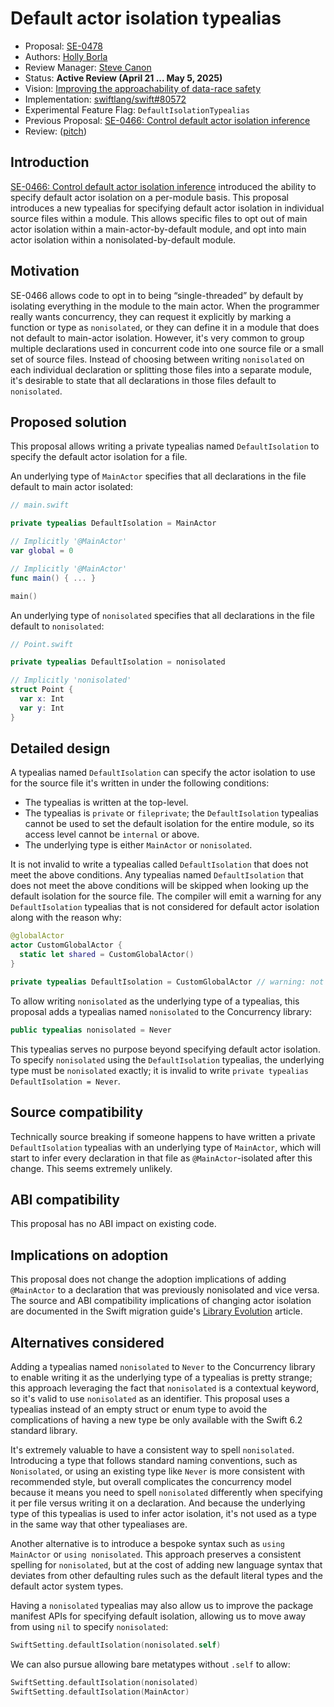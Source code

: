 # Default actor isolation typealias

* Proposal: [SE-0478](0478-default-isolation-typealias.md)
* Authors: [Holly Borla](https://github.com/hborla)
* Review Manager: [Steve Canon](https://github.com/stephentyrone)
* Status: **Active Review (April 21 ... May 5, 2025)**
* Vision: [Improving the approachability of data-race safety](/visions/approachable-concurrency.md)
* Implementation: [swiftlang/swift#80572](https://github.com/swiftlang/swift/pull/80572)
* Experimental Feature Flag: `DefaultIsolationTypealias`
* Previous Proposal: [SE-0466: Control default actor isolation inference][SE-0466]
* Review: ([pitch](https://forums.swift.org/t/pitch-a-typealias-for-per-file-default-actor-isolation/79150))

## Introduction

[SE-0466: Control default actor isolation inference][SE-0466] introduced the ability to specify default actor isolation on a per-module basis. This proposal introduces a new typealias for specifying default actor isolation in individual source files within a module. This allows specific files to opt out of main actor isolation within a main-actor-by-default module, and opt into main actor isolation within a nonisolated-by-default module.

## Motivation

SE-0466 allows code to opt in to being “single-threaded” by default by isolating everything in the module to the main actor. When the programmer really wants concurrency, they can request it explicitly by marking a function or type as `nonisolated`, or they can define it in a module that does not default to main-actor isolation. However, it's very common to group multiple declarations used in concurrent code into one source file or a small set of source files. Instead of choosing between writing `nonisolated` on each individual declaration or splitting those files into a separate module, it's desirable to state that all declarations in those files default to `nonisolated`.

## Proposed solution

This proposal allows writing a private typealias named `DefaultIsolation` to specify the default actor isolation for a file.

An underlying type of `MainActor` specifies that all declarations in the file default to main actor isolated:

```swift
// main.swift

private typealias DefaultIsolation = MainActor

// Implicitly '@MainActor'
var global = 0

// Implicitly '@MainActor'
func main() { ... }

main()
```

An underlying type of `nonisolated` specifies that all declarations in the file default to `nonisolated`:

```swift
// Point.swift

private typealias DefaultIsolation = nonisolated

// Implicitly 'nonisolated'
struct Point {
  var x: Int
  var y: Int
}
```

## Detailed design

 A typealias named `DefaultIsolation` can specify the actor isolation to use for the source file it's written in under the following conditions:

* The typealias is written at the top-level.
* The typealias is `private` or `fileprivate`; the `DefaultIsolation` typealias cannot be used to set the default isolation for the entire module, so its access level cannot be `internal` or above.
* The underlying type is either `MainActor` or `nonisolated`.

 It is not invalid to write a typealias called `DefaultIsolation` that does not meet the above conditions. Any typealias named `DefaultIsolation` that does not meet the above conditions will be skipped when looking up the default isolation for the source file. The compiler will emit a warning for any `DefaultIsolation` typealias that is not considered for default actor isolation along with the reason why:

```swift
@globalActor
actor CustomGlobalActor {
  static let shared = CustomGlobalActor()
}

private typealias DefaultIsolation = CustomGlobalActor // warning: not used for default actor isolation
```

To allow writing `nonisolated` as the underlying type of a typealias, this proposal adds a typealias named `nonisolated` to the Concurrency library:

```swift
public typealias nonisolated = Never
```

This typealias serves no purpose beyond specifying default actor isolation. To specify `nonisolated` using the `DefaultIsolation` typealias, the underlying type must be `nonisolated` exactly; it is invalid to write `private typealias DefaultIsolation = Never`.

## Source compatibility

Technically source breaking if someone happens to have written a private `DefaultIsolation` typealias with an underlying type of `MainActor`, which will start to infer every declaration in that file as `@MainActor`-isolated after this change. This seems extremely unlikely.

## ABI compatibility

This proposal has no ABI impact on existing code.

## Implications on adoption

This proposal does not change the adoption implications of adding `@MainActor` to a declaration that was previously nonisolated and vice versa. The source and ABI compatibility implications of changing actor isolation are documented in the Swift migration guide's [Library Evolution](https://github.com/apple/swift-migration-guide/blob/29d6e889e3bd43c42fe38a5c3f612141c7cefdf7/Guide.docc/LibraryEvolution.md#main-actor-annotations) article.

## Alternatives considered

Adding a typealias named `nonisolated` to `Never` to the Concurrency library to enable writing it as the underlying type of a typealias is pretty strange; this approach leveraging the fact that `nonisolated` is a contextual keyword, so it's valid to use `nonisolated` as an identifier. This proposal uses a typealias instead of an empty struct or enum type to avoid the complications of having a new type be only available with the Swift 6.2 standard library.

It's extremely valuable to have a consistent way to spell `nonisolated`. Introducing a type that follows standard naming conventions, such as `Nonisolated`, or using an existing type like `Never` is more consistent with recommended style, but overall complicates the concurrency model because it means you need to spell `nonisolated` differently when specifying it per file versus writing it on a declaration. And because the underlying type of this typealias is used to infer actor isolation, it's not used as a type in the same way that other typealiases are.

Another alternative is to introduce a bespoke syntax such as `using MainActor` or `using nonisolated`. This approach preserves a consistent spelling for `nonisolated`, but at the cost of adding new language syntax that deviates from other defaulting rules such as the default literal types and the default actor system types.

Having a `nonisolated` typealias may also allow us to improve the package manifest APIs for specifying default isolation, allowing us to move away from using `nil` to specify `nonisolated`:

```swift
SwiftSetting.defaultIsolation(nonisolated.self)
```

We can also pursue allowing bare metatypes without `.self` to allow:

```swift
SwiftSetting.defaultIsolation(nonisolated)
SwiftSetting.defaultIsolation(MainActor)
```

[SE-0466]: /proposals/0466-control-default-actor-isolation.md
